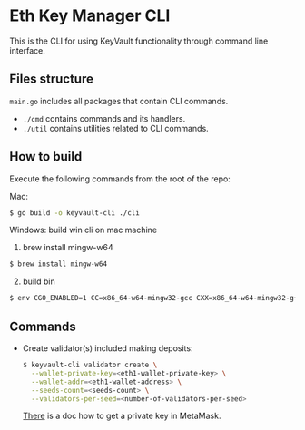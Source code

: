 # Eth Key Manager CLI

This is the CLI for using KeyVault functionality through command line interface.

## Files structure

`main.go` includes all packages that contain CLI commands.

- `./cmd` contains commands and its handlers.
- `./util` contains utilities related to CLI commands.

## How to build

Execute the following commands from the root of the repo:

Mac:
```bash
$ go build -o keyvault-cli ./cli
```

Windows:
build win cli on mac machine

1. brew install mingw-w64
```bash
$ brew install mingw-w64
```
2. build bin
```bash
$ env CGO_ENABLED=1 CC=x86_64-w64-mingw32-gcc CXX=x86_64-w64-mingw32-g++ GOOS=windows GOARCH=amd64 go build -o keyvault-cli.exe ./cli
```
## Commands

- Create validator(s) included making deposits:
    ```sh
    $ keyvault-cli validator create \
      --wallet-private-key=<eth1-wallet-private-key> \
      --wallet-addr=<eth1-wallet-address> \
      --seeds-count=<seeds-count> \
      --validators-per-seed=<number-of-validators-per-seed>
    ```  
  [There](https://metamask.zendesk.com/hc/en-us/articles/360015289632-How-to-Export-an-Account-Private-Key) is a doc how to get a private key in MetaMask.
